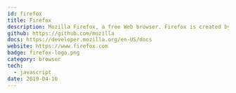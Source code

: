 ```yaml
---
id: firefox
title: Firefox
description: Mozilla Firefox, a free Web browser. Firefox is created by a global non-profit dedicated to putting individuals in control online. 
github: https://github.com/mozilla
docs: https://developer.mozilla.org/en-US/docs
website: https://www.firefox.com
badge: firefox-logo.png
category: browser
tech: 
  - javascript
date: 2019-04-10
---
```

